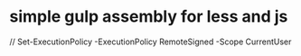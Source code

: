 # simple gulp assembly for less and js

// Set-ExecutionPolicy -ExecutionPolicy RemoteSigned -Scope CurrentUser
